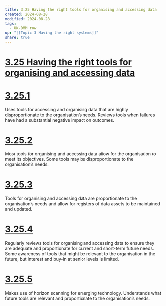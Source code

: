 ```yaml
---
title: 3.25 Having the right tools for organising and accessing data
created: 2024-08-28
modified: 2024-08-28
tags:
  - UK-DMM_row
up: "[[Topic 3 Having the right systems]]"
share: true
---
```

# [3.25 Having the right tools for organising and accessing data](3.25%20Having%20the%20right%20tools%20for%20organising%20and%20accessing%20data.md)
# [3.25.1](3.25.1.md)

Uses tools for accessing and organising data that are highly disproportionate to the organisation’s needs. Reviews tools when failures have had a substantial negative impact on outcomes.

# [3.25.2](3.25.2.md)

Most tools for organising and accessing data allow for the organisation to meet its objectives. Some tools may be disproportionate to the organisation’s needs.

# [3.25.3](3.25.3.md)

Tools for organising and accessing data are proportionate to the organisation’s needs and allow for registers of data assets to be maintained and updated.

# [3.25.4](3.25.4.md)

Regularly reviews tools for organising and accessing data to ensure they are adequate and proportionate for current and short-term future needs. Some awareness of tools that might be relevant to the organisation in the future, but interest and buy-in at senior levels is limited.

# [3.25.5](3.25.5.md)

Makes use of horizon scanning for emerging technology. Understands what future tools are relevant and proportionate to the organisation’s needs.
